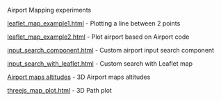 
Airport Mapping experiments

[leaflet_map_example1.html](leaflet_map_example1.html) - Plotting a line between 2 points

[leaflet_map_example2.html](leaflet_map_example2.html) - Plot airport based on Airport code

[input_search_component.html](input_search_component.html) - Custom airport input search component

[input_search_with_leaflet.html](input_search_with_leaflet.html) - Custom search with Leaflet map

[Airport maps altitudes](threejs_map_altitude.html) - 3D Airport maps altitudes

[threejs_map_plot.html](threejs_map_plot.html) - 3D Path plot

